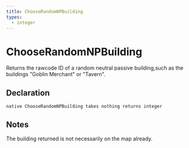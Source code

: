 ```yaml
---
title: ChooseRandomNPBuilding
types:
  - integer
---
```


# ChooseRandomNPBuilding
Returns the rawcode ID of a random neutral passive building,such as the buildings "Goblin Merchant" or "Tavern".

## Declaration

```jass
native ChooseRandomNPBuilding takes nothing returns integer
```

## Notes 
The building returned is not necessarily on the map already.
